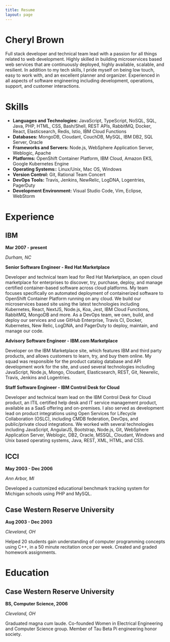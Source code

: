 ```yaml
---
title: Resume
layout: page
---
```


# Cheryl Brown

Full stack developer and technical team lead with a passion for all things related to web development. Highly skilled in building microservices based web services that are continuously deployed, highly available, scalable, and resilient. In addition to my tech skills, I pride myself on being low touch, easy to work with, and an excellent planner and organizer. Experienced in all aspects of software engineering including development, operations, support, and customer interactions.

# Skills

- **Languages and Technologies:** JavaScript, TypeScript, NoSQL, SQL, Java, PHP, HTML, CSS, Bash/Shell, REST APIs, RabbitMQ, Docker, React, Elasticsearch, Redis, Istio, IBM Cloud Functions
- **Databases:** MongoDB, Cloudant, CouchDB, MySQL, IBM DB2, SQL Server, Oracle
- **Frameworks and Servers:** Node.js, WebSphere Application Server, Weblogic, Apache
- **Platforms:** OpenShift Container Platform, IBM Cloud, Amazon EKS, Google Kubernetes Engine
- **Operating Systems:**: Linux/Unix, Mac OS, Windows
- **Version Control:** Git, Rational Team Concert
- **DevOps Tools:** Travis, Jenkins, NewRelic, LogDNA, Logentries, PagerDuty
- **Development Environment:** Visual Studio Code, Vim, Eclipse, WebStorm

# Experience

## IBM

**Mar 2007 - present**

_Durham, NC_

**Senior Software Engineer - Red Hat Marketplace**

Developer and technical team lead for Red Hat Marketplace, an open cloud marketplace for enterprises to discover, try, purchase, deploy, and manage certified container-based software across cloud platforms. My team focuses specifically on automated deployment of containerized software to OpenShift Container Platform running on any cloud. We build our microservices based site using the latest technologies including Kubernetes, React, NextJS, Node.js, Koa, Jest, IBM Cloud Functions, RabbitMQ, MongoDB and more. As a DevOps team, we own, build, and deploy our services and use GitHub Enterprise, Travis CI, Docker, Kubernetes, New Relic, LogDNA, and PagerDuty to deploy, maintain, and manage our code.

**Advisory Software Engineer - IBM.com Marketplace**

Developer on the IBM Marketplace site, which features IBM and third party products, and allows customers to learn, try, and buy them online. My squad was responsible for the product catalog database and API development work for the site, and used several technologies including JavaScript, Node.js, Mongo, Cloudant, Elasticsearch, REST, Git, Newrelic, Travis, Jenkins and Logentries.

**Staff Software Engineer - IBM Control Desk for Cloud**

Developer and technical team lead on the IBM Control Desk for Cloud product, an ITIL certified help desk and IT service management product, available as a SaaS offering and on-premises. I also served as development lead on product integrations using Open Services for Lifecycle Collaboration (OSLC), including CMDB federation, DevOps, and public/private cloud integrations. We worked with several technologies including JavaScript, AngularJS, Bootstrap, Node.js, Git, WebSphere Application Server, Weblogic, DB2, Oracle, MSSQL, Cloudant, Windows and Unix based operating systems, Java, REST, XML, HTML, and CSS.

## ICCI

**May 2003 - Dec 2006**

_Ann Arbor, MI_

Developed a customized educational benchmark tracking system for Michigan schools using PHP and MySQL.

## Case Western Reserve University

**Aug 2003 - Dec 2003**

_Cleveland, OH_

Helped 20 students gain understanding of computer programming concepts using C++, in a 50 minute recitation once per week. Created and graded homework assignments.

# Education

## Case Western Reserve University

**BS, Computer Science, 2006**

_Cleveland, OH_

Graduated magna cum laude. Co-founded Women in Electrical Engineering and Computer Science group. Member of Tau Beta Pi engineering honor society.
